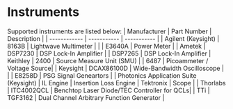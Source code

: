 # Instruments

Supported instruments are listed below:
| Manufacturer | Part Number | Description |
| ------------ | ----------- | ----------- |
| Agilent (Keysight)      | 8163B       | Lightwave Multimeter |
|              | E3640A      | Power Meter |
| Ametek       | DSP7230     | DSP Lock-In Amplifier
|              | DSP7265     | DSP Lock-In Amplifier
| Keithley     | 2400        | Source Measure Unit (SMU)
|              | 6487        | Picoammeter / Voltage Source|
| Keysight     | DCAX86100D  | Wide-Bandwidth Oscilloscope |
|              | E8258D      | PSG Signal Geneartors |
| Photonics Application Suite (Keysight) | IL Engine | Insertion Loss Engine
| Tektronix    | Scope       |
| Thorlabs     | ITC4002QCL  | Benchtop Laser Diode/TEC Controller for QCLs|
| TTi         | TGF3162     | Dual Channel Arbitrary Function Generator |